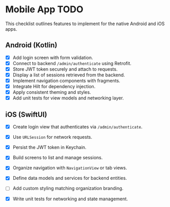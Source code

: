 # Mobile App TODO

This checklist outlines features to implement for the native Android and iOS apps.

## Android (Kotlin)
- [x] Add login screen with form validation.
- [x] Connect to backend `/admin/authenticate` using Retrofit.
- [x] Store JWT token securely and attach to requests.
- [x] Display a list of sessions retrieved from the backend.
- [x] Implement navigation components with fragments.
- [x] Integrate Hilt for dependency injection.
- [x] Apply consistent theming and styles.
- [x] Add unit tests for view models and networking layer.

## iOS (SwiftUI)
- [x] Create login view that authenticates via `/admin/authenticate`.
- [x] Use `URLSession` for network requests.
- [x] Persist the JWT token in Keychain.
- [x] Build screens to list and manage sessions.
- [x] Organize navigation with `NavigationView` or tab views.
- [x] Define data models and services for backend entities.
- [ ] Add custom styling matching organization branding.
- [x] Write unit tests for networking and state management.

